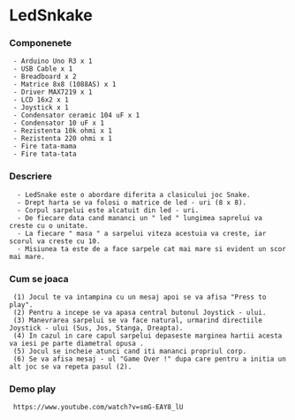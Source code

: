 # LedSnkake


### Componenete 
    
     - Arduino Uno R3 x 1
     - USB Cable x 1
     - Breadboard x 2
     - Matrice 8x8 (1088AS) x 1
     - Driver MAX7219 x 1
     - LCD 16x2 x 1
     - Joystick x 1
     - Condensator ceramic 104 uF x 1
     - Condensator 10 uF x 1
     - Rezistenta 10k ohmi x 1
     - Rezistenta 220 ohmi x 1
     - Fire tata-mama
     - Fire tata-tata
 
 
 
 ### Descriere 
     
      - LedSnake este o abordare diferita a clasicului joc Snake.
      - Drept harta se va folosi o matrice de led - uri (8 x 8).
      - Corpul sarpelui este alcatuit din led - uri.
      - De fiecare data cand mananci un " led " lungimea saprelui va creste cu o unitate.
      - La fiecare " masa " a sarpelui viteza acestuia va creste, iar scorul va creste cu 10.
      - Misiunea ta este de a face sarpele cat mai mare si evident un scor mai mare.


### Cum se joaca 
     
     (1) Jocul te va intampina cu un mesaj apoi se va afisa "Press to play".
     (2) Pentru a incepe se va apasa central butonul Joystick - ului.
     (3) Manevrarea sarpelui se va face natural, urmarind directiile Joystick - ului (Sus, Jos, Stanga, Dreapta).
     (4) In cazul in care capul sarpelui depaseste marginea hartii acesta va iesi pe parte diametral opusa .
     (5) Jocul se incheie atunci cand iti mananci propriul corp.
     (6) Se va afisa mesaj - ul "Game Over !" dupa care pentru a initia un alt joc se va repeta pasul (2).
     
     
     
     
     
### Demo play 
     
     https://www.youtube.com/watch?v=smG-EAY8_lU
     
     
    
    
      
      
      
      
      
      
      
      
      
      
      
      
      
      
      
      
      
      
      
      
      
      
      
      
      
      
      
      
      
      
      
      
      
      
      
      
      
      
      
      
      
      
      
      
      
      
      
      
      
    
